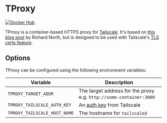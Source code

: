 # TProxy

[![Docker Hub](https://img.shields.io/docker/pulls/mewil/tproxy.svg)](https://hub.docker.com/repository/docker/mewil/tproxy)


TProxy is a container-based HTTPS proxy for [Tailscale](https://tailscale.com/). It's based on [this blog post](https://rnorth.org/tailscale-docker/) by Richard North, but is designed to be used with Tailscale's [TLS certs feature](https://tailscale.com/blog/tls-certs/).

## Options

TProxy can be configured using the following environment variables:

| Variable                      | Description                                                            |
| ----------------------------- | ---------------------------------------------------------------------- |
| `TPROXY_TARGET_ADDR`          | The target address for the proxy e.g. `http://some-container:3000`     |
| `TPROXY_TAILSCALE_AUTH_KEY`   | An [auth key](https://tailscale.com/kb/1085/auth-keys/) from Tailscale |
| `TPROXY_TAILSCALE_HOST_NAME`  | The hostname for `tailscaled`                                          |
